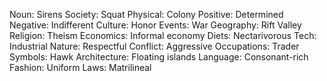 Noun: Sirens
Society: Squat
Physical: Colony
Positive: Determined
Negative: Indifferent
Culture: Honor
Events: War
Geography: Rift Valley
Religion: Theism
Economics: Informal economy
Diets: Nectarivorous
Tech: Industrial
Nature: Respectful
Conflict: Aggressive
Occupations: Trader
Symbols: Hawk
Architecture: Floating islands
Language: Consonant-rich
Fashion: Uniform
Laws: Matrilineal